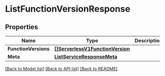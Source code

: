 # ListFunctionVersionResponse

## Properties

Name | Type | Description | Notes
------------ | ------------- | ------------- | -------------
**FunctionVersions** | [**[]ServerlessV1FunctionVersion**](ServerlessV1FunctionVersion.md) |  |[optional] 
**Meta** | [**ListServiceResponseMeta**](ListServiceResponseMeta.md) |  |[optional] 

[[Back to Model list]](../README.md#documentation-for-models) [[Back to API list]](../README.md#documentation-for-api-endpoints) [[Back to README]](../README.md)


